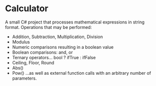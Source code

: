 # Calculator
A small C# project that processes mathematical expressions in string format.  Operations that may be performed:

- Addition, Subtraction, Multiplication, Division
- Modulus
- Numeric comparisons resulting in a boolean value
- Boolean comparisons:  and, or
- Ternary operators...  bool ? ifTrue : ifFalse
- Ceiling, Floor, Round
- Abs()
- Pow()
...as well as external function calls with an arbitrary number of parameters.
